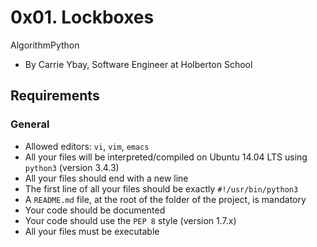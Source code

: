 0x01. Lockboxes
===============

AlgorithmPython

-   By Carrie Ybay, Software Engineer at Holberton School

Requirements
------------

### General

-   Allowed editors: `vi`, `vim`, `emacs`
-   All your files will be interpreted/compiled on Ubuntu 14.04 LTS using `python3` (version 3.4.3)
-   All your files should end with a new line
-   The first line of all your files should be exactly `#!/usr/bin/python3`
-   A `README.md` file, at the root of the folder of the project, is mandatory
-   Your code should be documented
-   Your code should use the `PEP 8` style (version 1.7.x)
-   All your files must be executable

